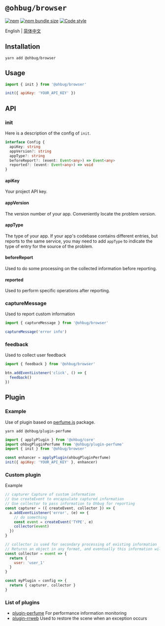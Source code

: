 # `@ohbug/browser`

[![npm](https://img.shields.io/npm/v/@ohbug/browser.svg?style=flat-square)](https://www.npmjs.com/package/@ohbug/browser)
[![npm bundle size](https://img.shields.io/bundlephobia/min/@ohbug/browser?style=flat-square)](https://bundlephobia.com/result?p=@ohbug/browser)
[![Code style](https://img.shields.io/badge/code_style-prettier-ff69b4.svg?style=flat-square)](https://github.com/prettier/prettier)

English | [简体中文](./README-zh_CN.md)

## Installation

```
yarn add @ohbug/browser
```

## Usage

```javascript
import { init } from '@ohbug/browser'

init({ apiKey: 'YOUR_API_KEY' })
```

## API

### init

Here is a description of the config of `init`.

```typescript
interface Config {
  apiKey: string
  appVersion?: string
  appType?: string
  beforeReport?: (event: Event<any>) => Event<any>
  reported?: (event: Event<any>) => void
}
```

#### apiKey

Your project API key.

#### appVersion

The version number of your app. Conveniently locate the problem version.

#### appType

The type of your app. If your app's codebase contains different entries, but reports to the same service, you may need to add `appType` to indicate the type of entry for the source of the problem.

#### beforeReport

Used to do some processing on the collected information before reporting.

#### reported

Used to perform specific operations after reporting.

### captureMessage

Used to report custom information

```javascript
import { captureMessage } from '@ohbug/browser'

captureMessage('error info')
```

### feedback

Used to collect user feedback

```javascript
import { feedback } from '@ohbug/browser'

btn.addEventListener('click', () => {
  feedback()
})
```

## Plugin

### Example

Use of plugin based on [perfume.js](https://github.com/Zizzamia/perfume.js) package.

```
yarn add @ohbug/plugin-perfume
```

```javascript
import { applyPlugin } from '@ohbug/core'
import ohbugPluginPerfume from '@ohbug/plugin-perfume'
import { init } from '@ohbug/browser'

const enhancer = applyPlugin(ohbugPluginPerfume)
init({ apiKey: 'YOUR_API_KEY' }, enhancer)
```

### Custom plugin

Example

```javascript
// capturer Capture of custom information
// Use createEvent to encapsulate captured information
// Use collector to pass information to Ohbug for reporting
const capturer = ({ createEvent, collector }) => {
  a.addEventListener('error', (e) => {
    // do something
    const event = createEvent('TYPE', e)
    collector(event)
  })
}

// collector is used for secondary processing of existing information
// Returns an object in any format, and eventually this information will appear in event.state
const collector = event => {
  return {
    user: 'user_1'
  }
}

const myPlugin = config => {
  return { capturer, collector }
}
```

### List of plugins

- [plugin-perfume](https://github.com/ohbug-org/ohbug/tree/master/packages/plugin-perfume) For performance information monitoring
- [plugin-rrweb](https://github.com/ohbug-org/ohbug/tree/master/packages/plugin-rrweb) Used to restore the scene when an exception occurs
